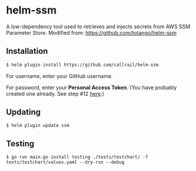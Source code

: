 # helm-ssm
A low-dependency tool used to retrieves and injects secrets from AWS SSM Parameter Store.
Modified from: https://github.com/totango/helm-ssm


## Installation
```bash
$ helm plugin install https://github.com/callrail/helm-ssm
```
For username, enter your GitHub username.

For password, enter your **Personal Access Token**. (You have probably created one already. See step #12 [here](https://github.com/callrail/setup).)

## Updating
```
$ helm plugin update ssm
```

## Testing
```
$ go run main.go install testing ./tests/testchart/ -f tests/testchart/values.yaml --dry-run --debug
```

